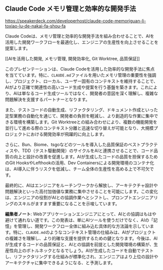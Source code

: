 ## Claude Code メモリ管理と効率的な開発手法

https://speakerdeck.com/developerhost/claude-code-memoriguan-li-toxiao-lu-de-nakai-fa-shou-fa

Claude Codeは、メモリ管理と効率的な開発手法を組み合わせることで、AIを活用した開発ワークフローを最適化し、エンジニアの生産性を向上させることを提案します。

[[AIを活用した開発, メモリ管理, 開発効率化, Git Worktree, 品質保証]]

このプレゼンテーションは、Claude Codeを活用した効率的な開発手法に焦点を当てています。特に、`CLAUDE.md`ファイルを用いたメモリ管理の重要性を強調し、プロジェクト、ローカル、ユーザー固有のコンテキストを維持することで、AIがより正確で関連性の高いコード生成や提案を行う基盤を築きます。これにより、AIは単なるコード生成ツールではなく、開発者の意図を深く理解し、複雑な問題解決を支援するパートナーとなります。

また、テストコードの自動生成、リファクタリング、ドキュメント作成といった定型業務の自動化を通じて、開発者の負担を軽減し、より創造的な作業に集中できる環境を構築します。Git Worktreeとの組み合わせにより、複数の機能開発を並行して進める際のコンテキスト分離と迅速な切り替えが可能となり、大規模プロジェクトにおける開発効率が飛躍的に向上します。

さらに、Bun、Biome、tsgoなどのツールを導入した品質保証のベストプラクティスや、TDD（テスト駆動開発）のサイクルをAIと連携させることで、コード品質の向上と設計の改善を促進します。AIが生成したコードの品質を担保するためのGit HooksやLefthookの活用、Dev Containersによる開発環境のコンテナ化は、AI導入に伴うリスクを低減し、チーム全体の生産性を高める上で不可欠です。

最終的に、AIはエンジニアをルーチンワークから解放し、アーキテクチャ設計や問題解決といった高付加価値な業務に集中させることを可能にします。この変化は、エンジニアの役割がAIとの協調作業へとシフトし、プロンプトエンジニアリングのスキルがますます重要になることを示唆しています。

**編集者ノート**: Webアプリケーションエンジニアにとって、AIとの協調はもはや避けて通れない道です。この発表は、単にAIツールを使うだけでなく、AIの「記憶」を管理し、開発ワークフロー全体に組み込む具体的な方法論を示しています。特に、`CLAUDE.md`のようなコンテキスト管理の仕組みは、AIがプロジェクトの複雑さを理解し、より的確な支援を提供するための鍵となります。今後は、AIが生成するコードの品質保証と、AIとの協調を前提とした開発環境の構築が、生産性向上のボトルネックとなるでしょう。AIが生成したコードを自動でテストし、リファクタリングする仕組みが標準化され、エンジニアはより上位の設計やアーキテクチャに集中できるようになる、と予測します。